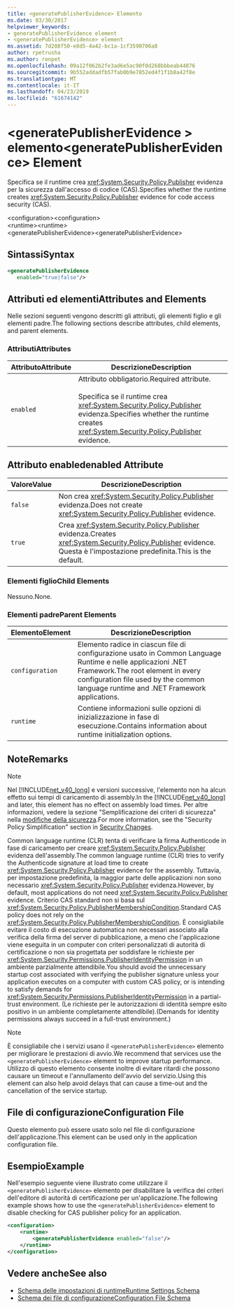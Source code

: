 ```yaml
---
title: <generatePublisherEvidence> Elemento
ms.date: 03/30/2017
helpviewer_keywords:
- generatePublisherEvidence element
- <generatePublisherEvidence> element
ms.assetid: 7d208f50-e8d5-4a42-bc1a-1cf3590706a8
author: rpetrusha
ms.author: ronpet
ms.openlocfilehash: 09a12f062b2fe3ad6e5ac90f0d268bbbeab44876
ms.sourcegitcommit: 9b552addadfb57fab0b9e7852ed4f1f1b8a42f8e
ms.translationtype: MT
ms.contentlocale: it-IT
ms.lasthandoff: 04/23/2019
ms.locfileid: "61674142"
---
```

# <a name="generatepublisherevidence-element"></a><span data-ttu-id="47304-102">\<generatePublisherEvidence > elemento</span><span class="sxs-lookup"><span data-stu-id="47304-102">\<generatePublisherEvidence> Element</span></span>
<span data-ttu-id="47304-103">Specifica se il runtime crea <xref:System.Security.Policy.Publisher> evidenza per la sicurezza dall'accesso di codice (CAS).</span><span class="sxs-lookup"><span data-stu-id="47304-103">Specifies whether the runtime creates <xref:System.Security.Policy.Publisher> evidence for code access security (CAS).</span></span>  
  
 <span data-ttu-id="47304-104">\<configuration></span><span class="sxs-lookup"><span data-stu-id="47304-104">\<configuration></span></span>  
<span data-ttu-id="47304-105">\<runtime></span><span class="sxs-lookup"><span data-stu-id="47304-105">\<runtime></span></span>  
<span data-ttu-id="47304-106">\<generatePublisherEvidence></span><span class="sxs-lookup"><span data-stu-id="47304-106">\<generatePublisherEvidence></span></span>  
  
## <a name="syntax"></a><span data-ttu-id="47304-107">Sintassi</span><span class="sxs-lookup"><span data-stu-id="47304-107">Syntax</span></span>  
  
```xml  
<generatePublisherEvidence    
   enabled="true|false"/>  
```  
  
## <a name="attributes-and-elements"></a><span data-ttu-id="47304-108">Attributi ed elementi</span><span class="sxs-lookup"><span data-stu-id="47304-108">Attributes and Elements</span></span>  
 <span data-ttu-id="47304-109">Nelle sezioni seguenti vengono descritti gli attributi, gli elementi figlio e gli elementi padre.</span><span class="sxs-lookup"><span data-stu-id="47304-109">The following sections describe attributes, child elements, and parent elements.</span></span>  
  
### <a name="attributes"></a><span data-ttu-id="47304-110">Attributi</span><span class="sxs-lookup"><span data-stu-id="47304-110">Attributes</span></span>  
  
|<span data-ttu-id="47304-111">Attributo</span><span class="sxs-lookup"><span data-stu-id="47304-111">Attribute</span></span>|<span data-ttu-id="47304-112">Descrizione</span><span class="sxs-lookup"><span data-stu-id="47304-112">Description</span></span>|  
|---------------|-----------------|  
|`enabled`|<span data-ttu-id="47304-113">Attributo obbligatorio.</span><span class="sxs-lookup"><span data-stu-id="47304-113">Required attribute.</span></span><br /><br /> <span data-ttu-id="47304-114">Specifica se il runtime crea <xref:System.Security.Policy.Publisher> evidenza.</span><span class="sxs-lookup"><span data-stu-id="47304-114">Specifies whether the runtime creates <xref:System.Security.Policy.Publisher> evidence.</span></span>|  
  
## <a name="enabled-attribute"></a><span data-ttu-id="47304-115">Attributo enabled</span><span class="sxs-lookup"><span data-stu-id="47304-115">enabled Attribute</span></span>  
  
|<span data-ttu-id="47304-116">Valore</span><span class="sxs-lookup"><span data-stu-id="47304-116">Value</span></span>|<span data-ttu-id="47304-117">Descrizione</span><span class="sxs-lookup"><span data-stu-id="47304-117">Description</span></span>|  
|-----------|-----------------|  
|`false`|<span data-ttu-id="47304-118">Non crea <xref:System.Security.Policy.Publisher> evidenza.</span><span class="sxs-lookup"><span data-stu-id="47304-118">Does not create <xref:System.Security.Policy.Publisher> evidence.</span></span>|  
|`true`|<span data-ttu-id="47304-119">Crea <xref:System.Security.Policy.Publisher> evidenza.</span><span class="sxs-lookup"><span data-stu-id="47304-119">Creates <xref:System.Security.Policy.Publisher> evidence.</span></span> <span data-ttu-id="47304-120">Questa è l'impostazione predefinita.</span><span class="sxs-lookup"><span data-stu-id="47304-120">This is the default.</span></span>|  
  
### <a name="child-elements"></a><span data-ttu-id="47304-121">Elementi figlio</span><span class="sxs-lookup"><span data-stu-id="47304-121">Child Elements</span></span>  
 <span data-ttu-id="47304-122">Nessuno.</span><span class="sxs-lookup"><span data-stu-id="47304-122">None.</span></span>  
  
### <a name="parent-elements"></a><span data-ttu-id="47304-123">Elementi padre</span><span class="sxs-lookup"><span data-stu-id="47304-123">Parent Elements</span></span>  
  
|<span data-ttu-id="47304-124">Elemento</span><span class="sxs-lookup"><span data-stu-id="47304-124">Element</span></span>|<span data-ttu-id="47304-125">Descrizione</span><span class="sxs-lookup"><span data-stu-id="47304-125">Description</span></span>|  
|-------------|-----------------|  
|`configuration`|<span data-ttu-id="47304-126">Elemento radice in ciascun file di configurazione usato in Common Language Runtime e nelle applicazioni .NET Framework.</span><span class="sxs-lookup"><span data-stu-id="47304-126">The root element in every configuration file used by the common language runtime and .NET Framework applications.</span></span>|  
|`runtime`|<span data-ttu-id="47304-127">Contiene informazioni sulle opzioni di inizializzazione in fase di esecuzione.</span><span class="sxs-lookup"><span data-stu-id="47304-127">Contains information about runtime initialization options.</span></span>|  
  
## <a name="remarks"></a><span data-ttu-id="47304-128">Note</span><span class="sxs-lookup"><span data-stu-id="47304-128">Remarks</span></span>  
  
> [!NOTE]
>  <span data-ttu-id="47304-129">Nel [!INCLUDE[net_v40_long](../../../../../includes/net-v40-long-md.md)] e versioni successive, l'elemento non ha alcun effetto sui tempi di caricamento di assembly.</span><span class="sxs-lookup"><span data-stu-id="47304-129">In the [!INCLUDE[net_v40_long](../../../../../includes/net-v40-long-md.md)] and later, this element has no effect on assembly load times.</span></span> <span data-ttu-id="47304-130">Per altre informazioni, vedere la sezione "Semplificazione dei criteri di sicurezza" nella [modifiche della sicurezza](../../../../../docs/framework/security/security-changes.md).</span><span class="sxs-lookup"><span data-stu-id="47304-130">For more information, see the "Security Policy Simplification" section in [Security Changes](../../../../../docs/framework/security/security-changes.md).</span></span>  
  
 <span data-ttu-id="47304-131">Common language runtime (CLR) tenta di verificare la firma Authenticode in fase di caricamento per creare <xref:System.Security.Policy.Publisher> evidenza dell'assembly.</span><span class="sxs-lookup"><span data-stu-id="47304-131">The common language runtime (CLR) tries to verify the Authenticode signature at load time to create <xref:System.Security.Policy.Publisher> evidence for the assembly.</span></span> <span data-ttu-id="47304-132">Tuttavia, per impostazione predefinita, la maggior parte delle applicazioni non sono necessario <xref:System.Security.Policy.Publisher> evidenza.</span><span class="sxs-lookup"><span data-stu-id="47304-132">However, by default, most applications do not need <xref:System.Security.Policy.Publisher> evidence.</span></span> <span data-ttu-id="47304-133">Criterio CAS standard non si basa sul <xref:System.Security.Policy.PublisherMembershipCondition>.</span><span class="sxs-lookup"><span data-stu-id="47304-133">Standard CAS policy does not rely on the <xref:System.Security.Policy.PublisherMembershipCondition>.</span></span> <span data-ttu-id="47304-134">È consigliabile evitare il costo di esecuzione automatica non necessari associato alla verifica della firma del server di pubblicazione, a meno che l'applicazione viene eseguita in un computer con criteri personalizzati di autorità di certificazione o non sia progettata per soddisfare le richieste per <xref:System.Security.Permissions.PublisherIdentityPermission> in un ambiente parzialmente attendibile.</span><span class="sxs-lookup"><span data-stu-id="47304-134">You should avoid the unnecessary startup cost associated with verifying the publisher signature unless your application executes on a computer with custom CAS policy, or is intending to satisfy demands for <xref:System.Security.Permissions.PublisherIdentityPermission> in a partial-trust environment.</span></span> <span data-ttu-id="47304-135">(Le richieste per le autorizzazioni di identità sempre esito positivo in un ambiente completamente attendibile).</span><span class="sxs-lookup"><span data-stu-id="47304-135">(Demands for identity permissions always succeed in a full-trust environment.)</span></span>  
  
> [!NOTE]
>  <span data-ttu-id="47304-136">È consigliabile che i servizi usano il `<generatePublisherEvidence>` elemento per migliorare le prestazioni di avvio.</span><span class="sxs-lookup"><span data-stu-id="47304-136">We recommend that services use the `<generatePublisherEvidence>` element to improve startup performance.</span></span>  <span data-ttu-id="47304-137">Utilizzo di questo elemento consente inoltre di evitare ritardi che possono causare un timeout e l'annullamento dell'avvio del servizio.</span><span class="sxs-lookup"><span data-stu-id="47304-137">Using this element can also help avoid delays that can cause a time-out and the cancellation of the service startup.</span></span>  
  
## <a name="configuration-file"></a><span data-ttu-id="47304-138">File di configurazione</span><span class="sxs-lookup"><span data-stu-id="47304-138">Configuration File</span></span>  
 <span data-ttu-id="47304-139">Questo elemento può essere usato solo nel file di configurazione dell'applicazione.</span><span class="sxs-lookup"><span data-stu-id="47304-139">This element can be used only in the application configuration file.</span></span>  
  
## <a name="example"></a><span data-ttu-id="47304-140">Esempio</span><span class="sxs-lookup"><span data-stu-id="47304-140">Example</span></span>  
 <span data-ttu-id="47304-141">Nell'esempio seguente viene illustrato come utilizzare il `<generatePublisherEvidence>` elemento per disabilitare la verifica dei criteri dell'editore di autorità di certificazione per un'applicazione.</span><span class="sxs-lookup"><span data-stu-id="47304-141">The following example shows how to use the `<generatePublisherEvidence>` element to disable checking for CAS publisher policy for an application.</span></span>  
  
```xml  
<configuration>  
    <runtime>  
        <generatePublisherEvidence enabled="false"/>  
    </runtime>  
</configuration>  
```  
  
## <a name="see-also"></a><span data-ttu-id="47304-142">Vedere anche</span><span class="sxs-lookup"><span data-stu-id="47304-142">See also</span></span>

- [<span data-ttu-id="47304-143">Schema delle impostazioni di runtime</span><span class="sxs-lookup"><span data-stu-id="47304-143">Runtime Settings Schema</span></span>](../../../../../docs/framework/configure-apps/file-schema/runtime/index.md)
- [<span data-ttu-id="47304-144">Schema dei file di configurazione</span><span class="sxs-lookup"><span data-stu-id="47304-144">Configuration File Schema</span></span>](../../../../../docs/framework/configure-apps/file-schema/index.md)
